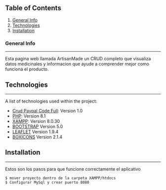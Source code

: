 ## Table of Contents
1. [General Info](#general-info)
2. [Technologies](#technologies)
3. [Installation](#installation)
### General Info
***
Esta pagina web llamada ArtisanMade un CRUD completo que visualiza datos medicinales y informacion que ayude a comprender mejor
como funciona el producto.
## Technologies
***
A list of technologies used within the project:
* [Crud Paypal Code Full](https://www.youtube.com/watch?v=nAz8xRQaPZQ&list=PL-Mlm_HYjCo-Odv5-wo3CCJ4nv0fNyl9b): Version 1.0
* [PHP](https://www.php.net/): Version 8.1
* [XAMPP](https://www.apachefriends.org/es/index.html): Version 8.0.30
* [BOOTSTRAP](https://getbootstrap.com/docs/5.0/getting-started/introduction/) Version 5.0
* [LEAFLET](https://leafletjs.com/) Version 1.9.4 
* [BOXICONS](https://boxicons.com/) Version 2.1.4
## Installation
***
Estos son los pasos para que funcione correctamente el aplicativo
```
$ mover proyecto dentro de la carpeta XAMPP/htdocs
$ Configurar MySql y crear puerto 8080
```